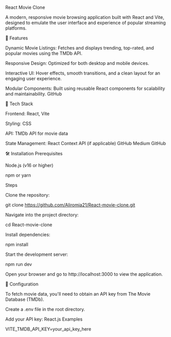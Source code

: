 React Movie Clone

A modern, responsive movie browsing application built with React and Vite, designed to emulate the user interface and experience of popular streaming platforms.

🚀 Features

Dynamic Movie Listings: Fetches and displays trending, top-rated, and popular movies using the TMDb API.

Responsive Design: Optimized for both desktop and mobile devices.

Interactive UI: Hover effects, smooth transitions, and a clean layout for an engaging user experience.

Modular Components: Built using reusable React components for scalability and maintainability.
GitHub

🔧 Tech Stack

Frontend: React, Vite

Styling: CSS

API: TMDb API for movie data

State Management: React Context API (if applicable)
GitHub
Medium
GitHub

🛠️ Installation
Prerequisites

Node.js (v16 or higher)

npm or yarn

Steps

Clone the repository:

git clone https://github.com/Aliromia21/React-movie-clone.git


Navigate into the project directory:

cd React-movie-clone


Install dependencies:

npm install


Start the development server:

npm run dev


Open your browser and go to http://localhost:3000 to view the application.

🔑 Configuration

To fetch movie data, you'll need to obtain an API key from The Movie Database (TMDb).

Create a .env file in the root directory.

Add your API key:
React.js Examples

VITE_TMDB_API_KEY=your_api_key_here

